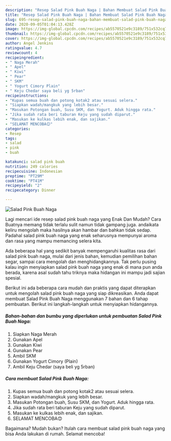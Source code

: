 ```yaml
---
description: "Resep Salad Pink Buah Naga | Bahan Membuat Salad Pink Buah Naga Yang Mudah Dan Praktis"
title: "Resep Salad Pink Buah Naga | Bahan Membuat Salad Pink Buah Naga Yang Mudah Dan Praktis"
slug: 695-resep-salad-pink-buah-naga-bahan-membuat-salad-pink-buah-naga-yang-mudah-dan-praktis
date: 2020-09-05T01:04:13.428Z
image: https://img-global.cpcdn.com/recipes/ab5570521e9c3189/751x532cq70/salad-pink-buah-naga-foto-resep-utama.jpg
thumbnail: https://img-global.cpcdn.com/recipes/ab5570521e9c3189/751x532cq70/salad-pink-buah-naga-foto-resep-utama.jpg
cover: https://img-global.cpcdn.com/recipes/ab5570521e9c3189/751x532cq70/salad-pink-buah-naga-foto-resep-utama.jpg
author: Angel Jenkins
ratingvalue: 4.7
reviewcount: 4
recipeingredient:
- " Naga Merah"
- " Apel"
- " Kiwi"
- " Pear"
- " SKM"
- " Yogurt Cimory Plain"
- " Keju Chedar saya beli yg 5rban"
recipeinstructions:
- "Kupas semua buah dan potong kotak2 atau sesuai selera."
- "Siapkan wadah/mangkuk yang lebih besar."
- "Masukan Potongan buah, Susu SKM, dan Yogurt. Aduk hingga rata."
- "Jika sudah rata beri taburan Keju yang sudah diparut."
- "Masukan ke kulkas lebih enak, dan sajikan."
- "SELAMAT MENCOBA😊"
categories:
- Resep
tags:
- salad
- pink
- buah

katakunci: salad pink buah 
nutrition: 249 calories
recipecuisine: Indonesian
preptime: "PT29M"
cooktime: "PT41M"
recipeyield: "2"
recipecategory: Dinner

---
```



![Salad Pink Buah Naga](https://img-global.cpcdn.com/recipes/ab5570521e9c3189/751x532cq70/salad-pink-buah-naga-foto-resep-utama.jpg)

Lagi mencari ide resep salad pink buah naga yang Enak Dan Mudah? Cara Buatnya memang tidak terlalu sulit namun tidak gampang juga. andaikata keliru mengolah maka hasilnya akan hambar dan bahkan tidak sedap. Padahal salad pink buah naga yang enak seharusnya mempunyai aroma dan rasa yang mampu memancing selera kita.

Ada beberapa hal yang sedikit banyak mempengaruhi kualitas rasa dari salad pink buah naga, mulai dari jenis bahan, kemudian pemilihan bahan segar, sampai cara mengolah dan menghidangkannya. Tak perlu pusing kalau ingin menyiapkan salad pink buah naga yang enak di mana pun anda berada, karena asal sudah tahu triknya maka hidangan ini mampu jadi sajian spesial.




Berikut ini ada beberapa cara mudah dan praktis yang dapat diterapkan untuk mengolah salad pink buah naga yang siap dikreasikan. Anda dapat membuat Salad Pink Buah Naga menggunakan 7 bahan dan 6 tahap pembuatan. Berikut ini langkah-langkah untuk menyiapkan hidangannya.

<!--inarticleads1-->

##### Bahan-bahan dan bumbu yang diperlukan untuk pembuatan Salad Pink Buah Naga:

1. Siapkan  Naga Merah
1. Gunakan  Apel
1. Gunakan  Kiwi
1. Gunakan  Pear
1. Ambil  SKM
1. Gunakan  Yogurt Cimory (Plain)
1. Ambil  Keju Chedar (saya beli yg 5rban)




<!--inarticleads2-->

##### Cara membuat Salad Pink Buah Naga:

1. Kupas semua buah dan potong kotak2 atau sesuai selera.
1. Siapkan wadah/mangkuk yang lebih besar.
1. Masukan Potongan buah, Susu SKM, dan Yogurt. Aduk hingga rata.
1. Jika sudah rata beri taburan Keju yang sudah diparut.
1. Masukan ke kulkas lebih enak, dan sajikan.
1. SELAMAT MENCOBA😊




Bagaimana? Mudah bukan? Itulah cara membuat salad pink buah naga yang bisa Anda lakukan di rumah. Selamat mencoba!
